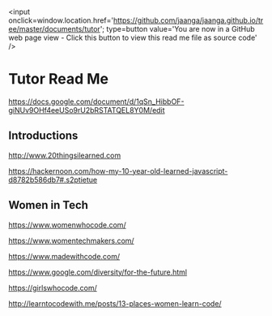 
<span style=display:none; >[You are now in a GitHub source code view - click this link to view this read me file as a web page]( http://jaanga.github.io/documents/#path=tutor&file=README.md "View file as a web page." ) </span>
<input onclick=window.location.href='https://github.com/jaanga/jaanga.github.io/tree/master/documents/tutor'; type=button  value='You are now in a GitHub web page view - Click this button to view this read me file as source code' />


# Tutor Read Me


https://docs.google.com/document/d/1qSn_HibbOF-giNUv9OHf4eeUSo9rU2bRSTATQEL8Y0M/edit


## Introductions

http://www.20thingsilearned.com

https://hackernoon.com/how-my-10-year-old-learned-javascript-d8782b586db7#.s2ptietue


## Women in Tech

https://www.womenwhocode.com/

https://www.womentechmakers.com/

https://www.madewithcode.com/

https://www.google.com/diversity/for-the-future.html

https://girlswhocode.com/

http://learntocodewith.me/posts/13-places-women-learn-code/
